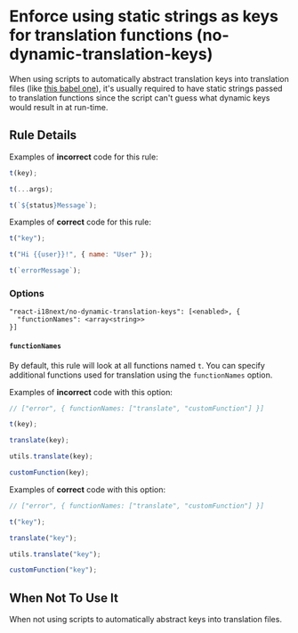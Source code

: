# Enforce using static strings as keys for translation functions (no-dynamic-translation-keys)

When using scripts to automatically abstract translation keys into translation files (like [this babel one](https://github.com/gilbsgilbs/babel-plugin-i18next-extract)), it's usually required to have static strings passed to translation functions since the script can't guess what dynamic keys would result in at run-time.

## Rule Details

Examples of **incorrect** code for this rule:

```js
t(key);

t(...args);

t(`${status}Message`);
```

Examples of **correct** code for this rule:

```js
t("key");

t("Hi {{user}}!", { name: "User" });

t(`errorMessage`);
```

### Options

```
"react-i18next/no-dynamic-translation-keys": [<enabled>, {
  "functionNames": <array<string>>
}]
```

#### `functionNames`

By default, this rule will look at all functions named `t`. You can specify additional functions used for translation using the `functionNames` option.

Examples of **incorrect** code with this option:

```js
// ["error", { functionNames: ["translate", "customFunction"] }]

t(key);

translate(key);

utils.translate(key);

customFunction(key);
```

Examples of **correct** code with this option:

```js
// ["error", { functionNames: ["translate", "customFunction"] }]

t("key");

translate("key");

utils.translate("key");

customFunction("key");
```

## When Not To Use It

When not using scripts to automatically abstract keys into translation files.
